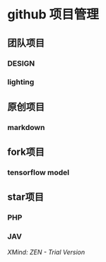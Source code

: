 # github 项目管理
## 团队项目
### DESIGN
### lighting
## 原创项目
### markdown
## fork项目
### tensorflow model
## star项目
### PHP
### JAV
*XMind: ZEN - Trial Version*